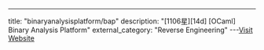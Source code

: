 ---
title: "binaryanalysisplatform/bap"
description: "[1106星][14d] [OCaml]  Binary Analysis Platform"
external_category: "Reverse Engineering"
---[Visit Website](https://github.com/binaryanalysisplatform/bap)


